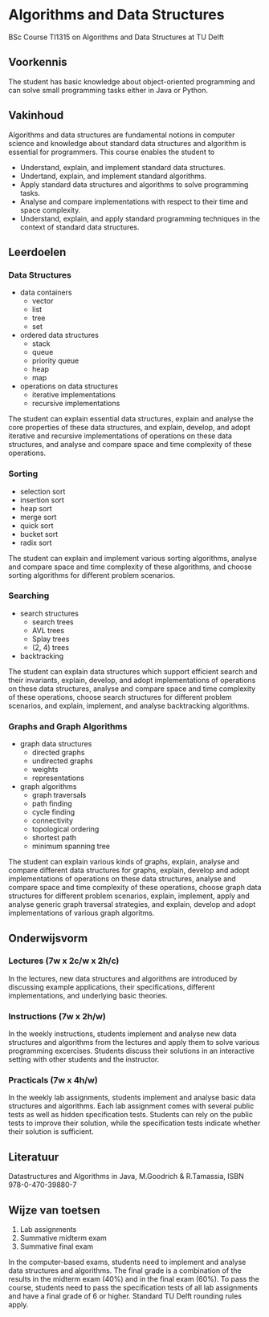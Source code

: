 # Algorithms and Data Structures

BSc Course TI1315 on Algorithms and Data Structures at TU Delft

## Voorkennis

The student has basic knowledge about object-oriented programming and 
can solve small programming tasks either in Java or Python.

## Vakinhoud

Algorithms and data structures are fundamental notions in computer science and
knowledge about standard data structures and algorithm is essential for programmers.
This course enables the student to

* Understand, explain, and implement standard data structures.
* Undertand, explain, and implement standard algorithms.
* Apply standard data structures and algorithms to solve programming tasks.
* Analyse and compare implementations with respect to their time and space complexity.
* Understand, explain, and apply standard programming techniques in the context of standard data structures.

## Leerdoelen

### Data Structures

* data containers
  * vector
  * list
  * tree
  * set
* ordered data structures
  * stack
  * queue
  * priority queue
  * heap
  * map
* operations on data structures
  * iterative implementations
  * recursive implementations
  
The student can 
  explain essential data structures,
  explain and analyse the core properties of these data structures, and
  explain, develop, and adopt iterative and recursive implementations of operations on these data structures, and
  analyse and compare space and time complexity of these operations.
  
### Sorting

* selection sort
* insertion sort
* heap sort
* merge sort
* quick sort
* bucket sort
* radix sort

The student can 
  explain and implement various sorting algorithms,
  analyse and compare space and time complexity of these algorithms, and
  choose sorting algorithms for different problem scenarios.

### Searching

* search structures
  * search trees
  * AVL trees
  * Splay trees
  * (2, 4) trees
* backtracking

The student can 
  explain data structures which support efficient search and their invariants,
  explain, develop, and adopt implementations of operations on these data structures,
  analyse and compare space and time complexity of these operations, 
  choose search structures for different problem scenarios, and
  explain, implement, and analyse backtracking algorithms.

  
### Graphs and Graph Algorithms

* graph data structures
  * directed graphs
  * undirected graphs
  * weights
  * representations
* graph algorithms
  * graph traversals
  * path finding
  * cycle finding
  * connectivity
  * topological ordering
  * shortest path
  * minimum spanning tree

The student can
  explain various kinds of graphs,
  explain, analyse and compare different data structures for graphs,
  explain, develop and adopt implementations of operations on these data structures,
  analyse and compare space and time complexity of these operations, 
  choose graph data structures for different problem scenarios,
  explain, implement, apply and analyse generic graph traversal strategies, and
  explain, develop and adopt implementations of various graph algoritms.
  
## Onderwijsvorm


### Lectures (7w x 2c/w x 2h/c)

In the lectures, new data structures and algorithms are introduced by discussing 
  example applications, 
  their specifications,
  different implementations,
  and underlying basic theories.

### Instructions (7w x 2h/w)

In the weekly instructions, students implement and analyse new data structures and algorithms from the lectures
  and apply them to solve various programming excercises.
Students discuss their solutions in an interactive setting with other students and the instructor.

### Practicals (7w x 4h/w)

In the weekly lab assignments, students implement and analyse basic data structures and algorithms.
Each lab assignment comes with several public tests as well as hidden specification tests.
Students can rely on the public tests to improve their solution, 
while the specification tests indicate whether their solution is sufficient.

## Literatuur

Datastructures and Algorithms in Java, M.Goodrich & R.Tamassia, ISBN 978-0-470-39880-7

## Wijze van toetsen

1. Lab assignments
2. Summative midterm exam
3. Summative final exam

In the computer-based exams, students need to implement and analyse data structures and algorithms.
The final grade is a combination of the results in the midterm exam (40%) and in the final exam (60%).
To pass the course, students need to pass the specification tests of all lab assignments and 
  have a final grade of 6 or higher.
Standard TU Delft rounding rules apply.
